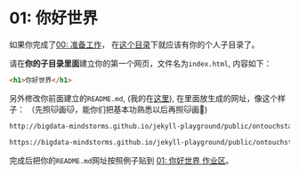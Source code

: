 # 01: 你好世界

如果你完成了[00: 准备工作](https://github.com/bigdata-mindstorms/jekyll-playground/blob/gh-pages/lessons/00/README.md)， 
在[这个目录](https://github.com/bigdata-mindstorms/jekyll-playground/tree/gh-pages/public)下就应该有你的个人子目录了。

请在**你的子目录里面**建立你的第一个网页，文件名为`index.html`, 内容如下：

```html
<h1>你好世界</h1>
```

另外修改你前面建立的`README.md`, (我的在[这里](https://github.com/bigdata-mindstorms/jekyll-playground/blob/gh-pages/public/ontouchstart/README.md)), 
在里面放生成的网址，像这个样子： （先照:cat:画:cat:，能你们把基本功熟悉以后再照:cat:画:tiger:)

```markdown
http://bigdata-mindstorms.github.io/jekyll-playground/public/ontouchstart/

https://bigdata-mindstorms.github.io/jekyll-playground/public/ontouchstart/
```

完成后把你的`README.md`网址按照例子贴到 
[01: 你好世界 作业区](https://github.com/bigdata-mindstorms/jekyll-playground/issues/3)。
